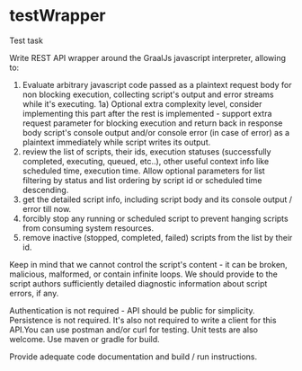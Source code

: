 # testWrapper
Test task

Write REST API wrapper around the GraalJs javascript interpreter, allowing to:

1) Evaluate arbitrary javascript code passed as a plaintext request body for non blocking execution, collecting script's output and error streams while it's executing.
1a) Optional extra complexity level, consider implementing this part after the rest is implemented - support extra request parameter for blocking execution and return back in response body script's console output and/or console error (in case of error) as a plaintext immediately while script writes its output.
2) review the list of scripts, their ids, execution statuses (successfully completed, executing, queued, etc..), other useful context info like scheduled time, execution time. Allow optional parameters for list filtering by status and list ordering by script id or scheduled time descending.
3) get the detailed script info, including script body and its console output / error till now.
4) forcibly stop any running or scheduled script to prevent hanging scripts from consuming system resources.
5) remove inactive (stopped, completed, failed) scripts from the list by their id.

Keep in mind that we cannot control the script's content - it can be broken, malicious, malformed, or contain infinite loops. We should provide to the script authors sufficiently detailed diagnostic information about script errors, if any.

Authentication is not required - API should be public for simplicity. Persistence is not required. It's also not required to write a client for this API.You can use postman and/or curl for testing. Unit tests are also welcome. Use maven or gradle for build.

Provide adequate code documentation and build / run instructions.
